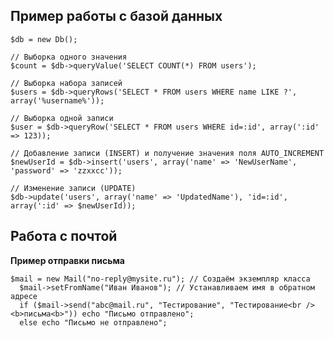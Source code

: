 Пример работы с базой данных
-------------------------------------
    $db = new Db();
    
    // Выборка одного значения
    $count = $db->queryValue('SELECT COUNT(*) FROM users');
    
    // Выборка набора записей
    $users = $db->queryRows('SELECT * FROM users WHERE name LIKE ?', array('%username%'));
    
    // Выборка одной записи
    $user = $db->queryRow('SELECT * FROM users WHERE id=:id', array(':id' => 123));
    
    // Добавление записи (INSERT) и получение значения поля AUTO_INCREMENT
    $newUserId = $db->insert('users', array('name' => 'NewUserName', 'password' => 'zzxxcc'));
    
    // Изменение записи (UPDATE)
    $db->update('users', array('name' => 'UpdatedName'), 'id=:id', array(':id' => $newUserId));

Работа с почтой
-----------------------
**Пример отправки письма**

    $mail = new Mail("no-reply@mysite.ru"); // Создаём экземпляр класса
      $mail->setFromName("Иван Иванов"); // Устанавливаем имя в обратном адресе
      if ($mail->send("abc@mail.ru", "Тестирование", "Тестирование<br /><b>письма<b>")) echo "Письмо отправлено";
      else echo "Письмо не отправлено";